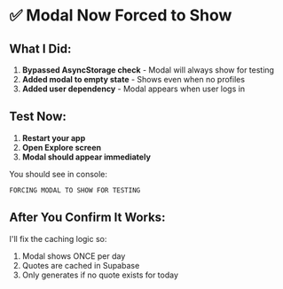 # ✅ Modal Now Forced to Show

## What I Did:
1. **Bypassed AsyncStorage check** - Modal will always show for testing
2. **Added modal to empty state** - Shows even when no profiles
3. **Added user dependency** - Modal appears when user logs in

## Test Now:
1. **Restart your app**
2. **Open Explore screen**
3. **Modal should appear immediately**

You should see in console:
```
FORCING MODAL TO SHOW FOR TESTING
```

## After You Confirm It Works:

I'll fix the caching logic so:
1. Modal shows ONCE per day
2. Quotes are cached in Supabase
3. Only generates if no quote exists for today
